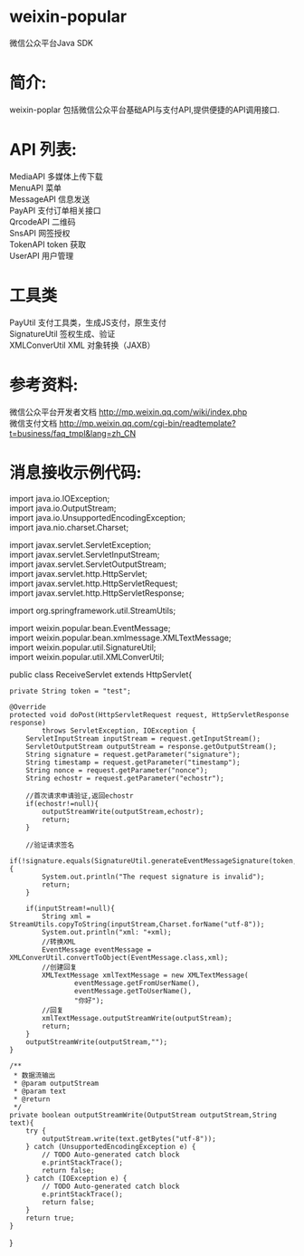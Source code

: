 weixin-popular
==============

微信公众平台Java SDK


简介:
==============
weixin-poplar 包括微信公众平台基础API与支付API,提供便捷的API调用接口.

API 列表:
==============
MediaAPI	多媒体上传下载  
MenuAPI		菜单   
MessageAPI      信息发送   
PayAPI		支付订单相关接口   
QrcodeAPI       二维码   
SnsAPI          网签授权   
TokenAPI        token 获取   
UserAPI         用户管理  


工具类
==============
PayUtil         支付工具类，生成JS支付，原生支付   
SignatureUtil   签权生成、验证   
XMLConverUtil   XML 对象转换（JAXB）   

参考资料:
==============
微信公众平台开发者文档 http://mp.weixin.qq.com/wiki/index.php    
微信支付文档 http://mp.weixin.qq.com/cgi-bin/readtemplate?t=business/faq_tmpl&lang=zh_CN


消息接收示例代码:
==============
import java.io.IOException;   
import java.io.OutputStream;   
import java.io.UnsupportedEncodingException;   
import java.nio.charset.Charset;   

import javax.servlet.ServletException;   
import javax.servlet.ServletInputStream;   
import javax.servlet.ServletOutputStream;   
import javax.servlet.http.HttpServlet;   
import javax.servlet.http.HttpServletRequest;   
import javax.servlet.http.HttpServletResponse;   

import org.springframework.util.StreamUtils;   

import weixin.popular.bean.EventMessage;   
import weixin.popular.bean.xmlmessage.XMLTextMessage;   
import weixin.popular.util.SignatureUtil;   
import weixin.popular.util.XMLConverUtil;   

public class ReceiveServlet extends HttpServlet{
	
	private String token = "test";

	@Override
	protected void doPost(HttpServletRequest request, HttpServletResponse response)
			throws ServletException, IOException {
		ServletInputStream inputStream = request.getInputStream();
		ServletOutputStream outputStream = response.getOutputStream();
		String signature = request.getParameter("signature");
		String timestamp = request.getParameter("timestamp");
		String nonce = request.getParameter("nonce");
		String echostr = request.getParameter("echostr");
		
		//首次请求申请验证,返回echostr
		if(echostr!=null){
			outputStreamWrite(outputStream,echostr);
			return;
		}
		
		//验证请求签名
		if(!signature.equals(SignatureUtil.generateEventMessageSignature(token,timestamp,nonce))){
			System.out.println("The request signature is invalid");
			return;
		}
		
		if(inputStream!=null){
			String xml = StreamUtils.copyToString(inputStream,Charset.forName("utf-8"));
			System.out.println("xml: "+xml);
			//转换XML
			EventMessage eventMessage = XMLConverUtil.convertToObject(EventMessage.class,xml);
			//创建回复
			XMLTextMessage xmlTextMessage = new XMLTextMessage(
					eventMessage.getFromUserName(), 
					eventMessage.getToUserName(),
					"你好");
			//回复
			xmlTextMessage.outputStreamWrite(outputStream);
			return;
		}
		outputStreamWrite(outputStream,"");
	}

	/**
	 * 数据流输出
	 * @param outputStream
	 * @param text
	 * @return
	 */
	private boolean outputStreamWrite(OutputStream outputStream,String text){
		try {
			outputStream.write(text.getBytes("utf-8"));
		} catch (UnsupportedEncodingException e) {
			// TODO Auto-generated catch block
			e.printStackTrace();
			return false;
		} catch (IOException e) {
			// TODO Auto-generated catch block
			e.printStackTrace();
			return false;
		}
		return true;
	}
}
